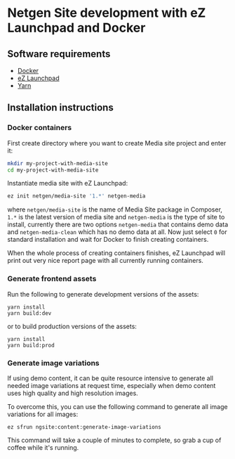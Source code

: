 Netgen Site development with eZ Launchpad and Docker
====================================================

Software requirements
---------------------

* [Docker](https://docs.docker.com/) 
* [eZ Launchpad](https://ezsystems.github.io/launchpad/)
* [Yarn](https://yarnpkg.com/en/)

Installation instructions
-------------------------

### Docker containers

First create directory where you want to create Media site project and enter it:

```bash
mkdir my-project-with-media-site
cd my-project-with-media-site
```

Instantiate media site with eZ Launchpad:

```bash
ez init netgen/media-site '1.*' netgen-media
```

where `netgen/media-site` is the name of Media Site package in Composer, `1.*` is the latest version of media site and `netgen-media` is the type of site to install, currently there are two options `netgen-media` that contains demo data and `netgen-media-clean` which has no demo data at all.
Now just select `0` for standard installation and wait for Docker to finish creating containers.

When the whole process of creating containers finishes, eZ Launchpad will print out very nice report page with all currently running containers.

### Generate frontend assets

Run the following to generate development versions of the assets:

```
yarn install
yarn build:dev
```

or to build production versions of the assets:

```
yarn install
yarn build:prod
```

### Generate image variations

If using demo content, it can be quite resource intensive to generate all needed image variations
at request time, especially when demo content uses high quality and high resolution images.

To overcome this, you can use the following command to generate all image variations for all images:

```
ez sfrun ngsite:content:generate-image-variations
```

This command will take a couple of minutes to complete, so grab a cup of coffee while it's running.
